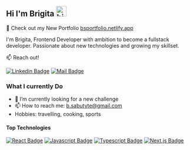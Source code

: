 ## Hi I'm Brigita <img src="https://user-images.githubusercontent.com/1303154/88677602-1635ba80-d120-11ea-84d8-d263ba5fc3c0.gif" width="28px" height="28px" alt="hi">

🚀 Check out my New Portfolio [bsportfolio.netlify.app](http://bsportfolio.netlify.app/)

I'm Brigita, Frontend Developer with ambition to become a fullstack developer. Passionate about new technologies and growing my skillset.

:mailbox: Reach out!

[![Linkedin Badge](https://img.shields.io/badge/-Brigita-0e76a8?style=flat&labelColor=0e76a8&logo=linkedin&logoColor=white)](https://www.linkedin.com/in/brigita-sabutytė-junior-web-dev) [![Mail Badge](https://img.shields.io/badge/-b.sabutyte-c0392b?style=flat&labelColor=c0392b&logo=gmail&logoColor=white)](mailto:b.sabutyte@gmail.com)

### What I currently Do

- 🔭 I’m currently looking for a new challenge
- 📫 How to reach me: b.sabutyte@gmail.com
- Hobbies: travelling, cooking, sports

#### Top Technologies

<!-- TODO: Make technologies links takes you to repositories -->

[![React Badge](https://img.shields.io/badge/-React-61DBFB?style=for-the-badge&labelColor=black&logo=react&logoColor=61DBFB)](#) [![Javascript Badge](https://img.shields.io/badge/-Javascript-F0DB4F?style=for-the-badge&labelColor=black&logo=javascript&logoColor=F0DB4F)](#) [![Typescript Badge](https://img.shields.io/badge/-Typescript-007acc?style=for-the-badge&labelColor=black&logo=typescript&logoColor=007acc)](#) [![Next.js Badge](https://img.shields.io/badge/-Nextjs-3C873A?style=for-the-badge&labelColor=black&logo=node.js&logoColor=white)](#)
